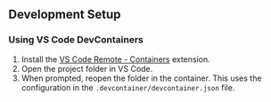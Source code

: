 ## Development Setup

### Using VS Code DevContainers

1. Install the [VS Code Remote - Containers](https://code.visualstudio.com/docs/remote/containers) extension.
2. Open the project folder in VS Code.
3. When prompted, reopen the folder in the container. This uses the configuration in the `.devcontainer/devcontainer.json` file.
